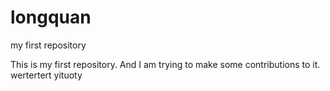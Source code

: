 # longquan
my first repository

This is my first repository. And I am trying to make some contributions to it.
wertertert
yituoty
